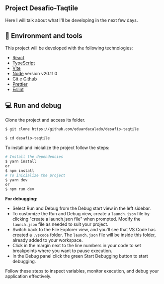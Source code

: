 ## Project Desafio-Taqtile

Here I will talk about what I'll be developing in the next few days.

## 🧪 Environment and tools

This project will be developed with the following technologies:
- [React](https://www.npmjs.com/package/react)
- [TypeScript](https://www.npmjs.com/package/typescript)
- [Vite](https://www.npmjs.com/package/vite)
- [Node](https://nodejs.org/pt) version v20.11.0
- [Git](https://www.npmjs.com/package/git) e [Github](https://github.com/)
- [Prettier](https://www.npmjs.com/package/prettier)
- [Eslint](https://www.npmjs.com/package/eslint)

## 💻 Run and debug

Clone the project and access its folder.

```bash
$ git clone https://github.com/eduardacalado/desafio-taqtile

$ cd desafio-taqtile
```

To install and inicialize the project follow the steps:

```bash
# Install the dependencies
$ yarn install 
or
$ npm install 
# To inicialize the project
$ yarn dev
or 
$ npm run dev
```
**For debugging:**

- Select Run and Debug from the Debug start view in the left sidebar.
-  To customize the Run and Debug view, create a ```launch.json``` file by clicking "create a launch.json file" when prompted. Modify the ```launch.json``` file as needed to suit your project.
-  Switch back to the File Explorer view, and you'll see that VS Code has created a ```.vscode``` folder. The ```launch.json``` file will be inside this folder, already added to your workspace.
-  Click in the margin next to the line numbers in your code to set breakpoints where you want to pause execution.
-   In the Debug panel click the green Start Debugging button to start debugging.   

Follow these steps to inspect variables, monitor execution, and debug your application effectively.
